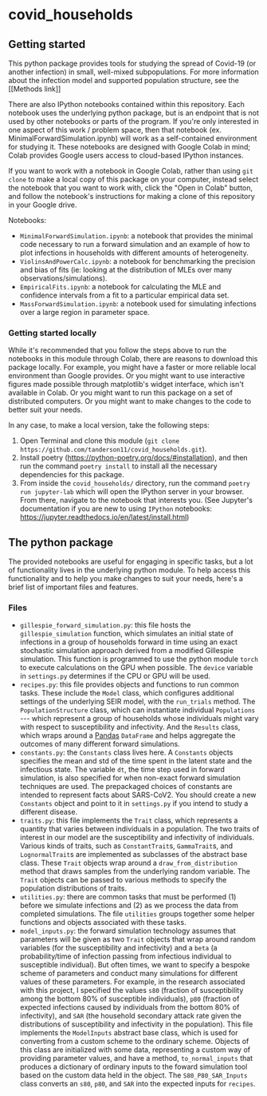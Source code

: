 # covid_households

## Getting started

This python package provides tools for studying the spread of Covid-19 (or another infection) in small, well-mixed subpopulations. For more information about the infection model and supported population structure, see the [[Methods link]]

There are also IPython notebooks contained within this repository. Each notebook uses the underlying python package, but is an endpoint that is not used by other notebooks or parts of the program. If you're only interested in one aspect of this work / problem space, then that notebook (ex. MinimalForwardSimulation.ipynb) will work as a self-contained environment for studying it. These notebooks are designed with Google Colab in mind; Colab provides Google users access to cloud-based IPython instances.

If you want to work with a notebook in Google Colab, rather than using `git clone` to make a local copy of this package on your computer, instead select the notebook that you want to work with, click the "Open in Colab" button, and follow the notebook's instructions for making a clone of this repository in your Google drive.

Notebooks:
- `MinimalForwardSimulation.ipynb`: a notebook that provides the minimal code necessary to run a forward simulation and an example of how to plot infections in households with different amounts of heterogeneity.
- `ViolinsAndPowerCalc.ipynb`: a notebook for benchmarking the precision and bias of fits (ie: looking at the distribution of MLEs over many observations/simulations).
- `EmpiricalFits.ipynb`: a notebook for calculating the MLE and confidence intervals from a fit to a particular empirical data set.
- `MassForwardSimulation.ipynb`: a notebook used for simulating infections over a large region in parameter space.


### Getting started locally

While it's recommended that you follow the steps above to run the notebooks in this module through Colab, there are reasons to download this package locally. For example, you might have a faster or more reliable local environment than Google provides. Or you might want to use interactive figures made possible through matplotlib's widget interface, which isn't available in Colab. Or you might want to run this package on a set of distributed computers. Or you might want to make changes to the code to better suit your needs.

In any case, to make a local version, take the following steps:

1. Open Terminal and clone this module (`git clone https://github.com/tanderson11/covid_households.git`).
2. Install poetry (https://python-poetry.org/docs/#installation), and then run the command `poetry install` to install all the necessary dependencies for this package.
3. From inside the `covid_households/` directory, run the command `poetry run jupyter-lab` which will open the IPython server in your browser. From there, navigate to the notebook that interests you. (See Jupyter's documentation if you are new to using `IPython` notebooks: https://jupyter.readthedocs.io/en/latest/install.html)

## The python package

The provided notebooks are useful for engaging in specific tasks, but a lot of functionality lives in the underlying python module. To help access this functionality and to help you make changes to suit your needs, here's a brief list of important files and features.

### Files
- `gillespie_forward_simulation.py`: this file hosts the `gillespie_simulation` function, which simulates an initial state of infections in a group of households forward in time using an exact stochastic simulation approach derived from a modified Gillespie simulation. This function is programmed to use the python module `torch` to execute calculations on the GPU when possible. The `device` variable in `settings.py` determines if the CPU or GPU will be used.
- `recipes.py`: this file provides objects and functions to run common tasks. These include the `Model` class, which configures additional settings of the underlying SEIR model, with the `run_trials` method. The `PopulationStructure` class, which can instantiate individual `Populations` --- which represent a group of households whose individuals might vary with respect to susceptibility and infectivity. And the `Results` class, which wraps around a [Pandas](https://pandas.pydata.org/docs/user_guide/index.html#user-guide) `DataFrame` and helps aggregate the outcomes of many different forward simulations.
- `constants.py`: the `Constants` class lives here. A `Constants` objects specifies the mean and std of the time spent in the latent state and the infectious state. The variable `dt`, the time step used in forward simulation, is also specified for when non-exact forward simulation techniques are used. The prepackaged choices of constants are intended to represent facts about SARS-CoV2. You should create a new `Constants` object and point to it in `settings.py` if you intend to study a different disease.
- `traits.py`: this file implements the `Trait` class, which represents a quantity that varies between individuals in a population. The two traits of interest in our model are the susceptibility and infectivity of individuals. Various kinds of traits, such as `ConstantTrait`s, `GammaTrait`s, and `LognormalTrait`s are implemented as subclasses of the abstract base class. These `Trait` objects wrap around a `draw_from_distribution` method that draws samples from the underlying random variable. The `Trait` objects can be passed to various methods to specify the population distributions of traits.
- `utilities.py`: there are common tasks that must be performed (1) before we simulate infections and (2) as we process the data from completed simulations. The file `utilities` groups together some helper functions and objects associated with these tasks.
- `model_inputs.py`: the forward simulation technology assumes that parameters will be given as two `Trait` objects that wrap around random variables (for the susceptibility and infectivity) and a `beta` (a probability/time of infection passing from infectious individual to susceptible individual). But often times,  we want to specify a bespoke scheme of parameters and conduct many simulations for different values of these parameters. For example, in the research associated with this project, I specified the values `s80` (fraction of susceptibility among the bottom 80% of susceptible individuals), `p80` (fraction of expected infections caused by individuals from the bottom 80% of infectivity), and `SAR` (the household secondary attack rate given the distributions of susceptibility and infectivity in the population). This file implements the `ModelInputs` abstract base class, which is used for converting from a custom scheme to the ordinary scheme. Objects of this class are initialized with some data, representing a custom way of providing parameter values, and have a method, `to_normal_inputs` that produces a dictionary of ordinary inputs to the foward simulation tool based on the custom data held in the object. The `S80_P80_SAR_Inputs` class converts an `s80`, `p80`, and `SAR` into the expected inputs for `recipes`.
